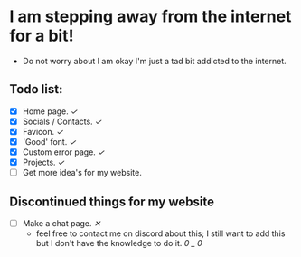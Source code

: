 
# I am stepping away from the internet for a bit!

* Do not worry about I am okay I'm just a tad bit addicted to the internet.

## Todo list:

* [X] Home page. *✓*
* [x] Socials / Contacts. *✓*
* [x] Favicon.  *✓*
* [x] 'Good' font.  *✓*
* [x] Custom error page.  *✓*
* [X] Projects. *✓*
* [ ] Get more idea's for my website.

## Discontinued things for my website

* [ ] Make a chat page.  *✕*
  * feel free to contact me on discord about this; I still want to add this but I don't have the knowledge to do it. *0 _ 0*
